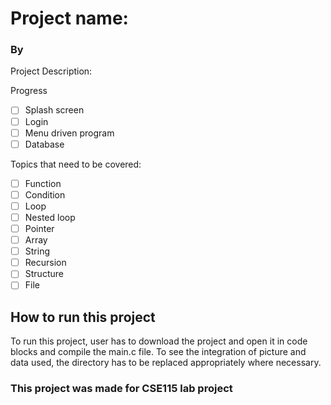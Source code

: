 


[comment]: <> (# CSE115 Coin Management System 2223017042)

# Project name: 
<h3> By 
</h3>

<p>Project Description:</p>


Progress
- [ ] Splash screen
- [ ] Login
- [ ] Menu driven program                              
- [ ] Database

Topics that need to be covered:
- [ ] Function
- [ ] Condition
- [ ] Loop
- [ ] Nested loop
- [ ] Pointer
- [ ] Array
- [ ] String
- [ ] Recursion
- [ ] Structure
- [ ] File
<h2>How to run this project</h2>
To run this project, user has to download the project and open it in code blocks and compile the main.c file. To see the integration of picture and data used, the directory has to be replaced appropriately where necessary. 

<h3>This project was made for CSE115 lab project</h3>

